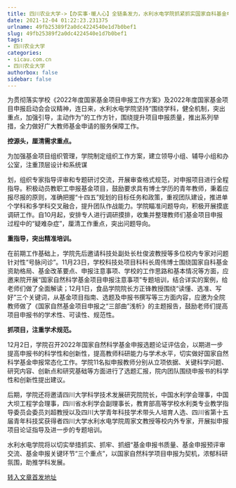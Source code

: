 ```yaml
---
title: 四川农业大学->【办实事·暖人心】全链条发力，水利水电学院抓紧抓实国家自科基金申报工作 | sicau.com.cn
date: 2021-12-04 01:22:23.231375
urlname: 49fb25389f2a0dc4224540e1d7b0bef1
slug: 49fb25389f2a0dc4224540e1d7b0bef1
tags: 
- 四川农业大学
categories:
- sicau.com.cn
- 四川农业大学
authorbox: false
sidebar: false
---
```

为贯彻落实学校《2022年度国家基金项目申报工作方案》及2022年度国家基金项目申报启动会会议精神，连日来，水利水电学院坚持“围绕学科，健全机制，突出重点，加强引导，主动作为”的工作方针，围绕提升项目申报质量，推出系列举措，全力做好广大教师基金申请的服务保障工作。

**控源头，厘清需求重点。**

为加强基金项目组织管理，学院制定组织工作方案，建立领导小组、辅导小组和办公室，注重顶层设计和系统谋
<!--more-->
划，组织专家指导评审和专题研讨交流，开展审查格式规范，对申报项目进行全程指导。积极动员教职工申报基金项目，鼓励要求具有博士学历的青年教师，秉着应报尽报的原则，准确把握“十四五”规划的目标任务和政策，重视团队建设，推进单个学科和多学科交叉融合，提升团队作战能力。学院瞄准问题导向，积极开展摸底调研工作。自10月起，安排专人进行调研摸排，收集并整理教师们基金项目申报过程中的“疑难杂症”，厘清工作重点，突出问题导向。

**重指导，突出精准培训。**

在前期工作基础上，学院先后邀请科技处副处长杜俊波教授等多位校内专家对问题针对性“号脉问诊”。11月23日，学校科技处项目科科长周伟博士围绕国家自科基金资助格局、基金改革要点、申报注意事项、学校的工作思路和基本情况等方面，应邀来院开展“国家自然科学基金项目申报注意事项”专题培训，结合详实的案例，给老师们做了全面解读；12月1日，食品学院院长方正锋教授围绕“读懂、选准、写好”三个关键词，从基金项目指南、选题及申报书撰写等三方面内容，应邀为全院教师做了《国家自然基金项目申报之“三部曲”浅析》的主题报告，鼓励老师们提高项目申报书的学术性、可读性、规范性。

**抓项目，注重学术规范。**

12月2日，学院召开2022年国家自然科学基金申报选题论证评估会，以期进一步提高申报书的科学性和创新性，提高教师科研能力与学术水平，切实做好国家自然科学基金申报常态化工作。学院11名拟申报教师分别从立项依据、关键科学问题、研究内容、创新点和研究基础等方面进行了选题汇报，院内团队围绕申报书的科学性和创新性提出建议。

后期，学院还将邀请四川大学科学技术发展研究院院长，中国水利学会理事，中国大坝工程学会理事，四川省水利学会副理事长，教育部高等学校水利类专业教学指导委员会委员刘超教授以及四川大学青年科技学术带头人培育人选、四川省第十五届青年科技奖获得者四川大学水利水电学院周家文教授等校内外专家，开展拟申报项目论证指导及进一步的专题培训。

水利水电学院将以切实举措抓实、抓牢、抓细“基金申报书质量、基金申报预评审交流、基金申报关键环节“三个重点”，以国家自然科学项目申报为契机，浓郁科研氛围，助推学科发展。



[转入文章首发地址](https://news.sicau.edu.cn/info/1078/65822.htm)